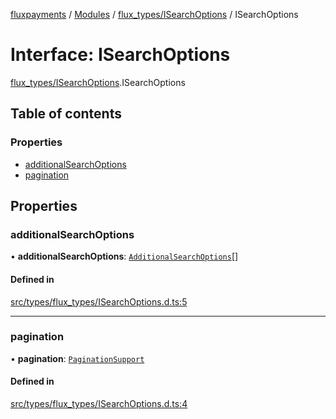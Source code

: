[fluxpayments](../README.md) / [Modules](../modules.md) / [flux\_types/ISearchOptions](../modules/flux_types_ISearchOptions.md) / ISearchOptions

# Interface: ISearchOptions

[flux\_types/ISearchOptions](../modules/flux_types_ISearchOptions.md).ISearchOptions

## Table of contents

### Properties

- [additionalSearchOptions](flux_types_ISearchOptions.ISearchOptions.md#additionalsearchoptions)
- [pagination](flux_types_ISearchOptions.ISearchOptions.md#pagination)

## Properties

### additionalSearchOptions

• **additionalSearchOptions**: [`AdditionalSearchOptions`](../classes/flux_types_AdditionalSearchOptions.AdditionalSearchOptions.md)[]

#### Defined in

[src/types/flux_types/ISearchOptions.d.ts:5](https://github.com/fluxpayments1/fluxpayments_api_ts/blob/04e1ffcb5aff57642b62dd938b8f3f584c8b091f/src/types/flux_types/ISearchOptions.d.ts#L5)

___

### pagination

• **pagination**: [`PaginationSupport`](../classes/flux_types_PaginationSupport.PaginationSupport.md)

#### Defined in

[src/types/flux_types/ISearchOptions.d.ts:4](https://github.com/fluxpayments1/fluxpayments_api_ts/blob/04e1ffcb5aff57642b62dd938b8f3f584c8b091f/src/types/flux_types/ISearchOptions.d.ts#L4)
